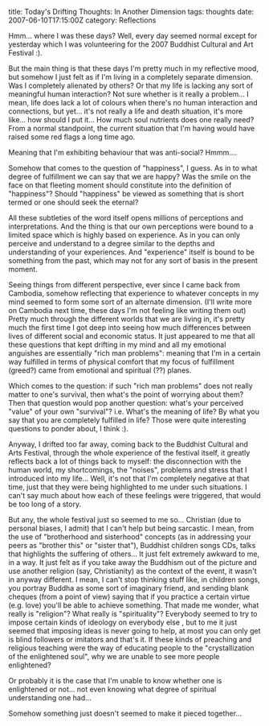 title: Today's Drifting Thoughts: In Another Dimension
tags: thoughts
date: 2007-06-10T17:15:00Z
category: Reflections

Hmm… where I was these days? Well, every day seemed normal except for yesterday which I was volunteering for the 2007 Buddhist Cultural and Art Festival :).

But the main thing is that these days I'm pretty much in my reflective mood, but somehow I just felt as if I'm living in a completely separate dimension. Was I completely alienated by others? Or that my life is lacking any sort of meaningful human interaction? Not sure whether is it really a problem… I mean, life does lack a lot of colours when there's no human interaction and connections, but yet… it's not really a life and death situation, it's more like… how should I put it… How much soul nutrients does one really need? From a normal standpoint, the current situation that I'm having would have raised some red flags a long time ago.

Meaning that I'm exhibiting behaviour that was anti-social? Hmmm….

Somehow that comes to the question of "happiness", I guess. As in to what degree of fulfillment we can say that we are happy? Was the smile on the face on that fleeting moment should constitute into the definition of "happiness"? Should "happiness" be viewed as something that is short termed or one should seek the eternal?

All these subtleties of the word itself opens millions of perceptions and interpretations. And the thing is that our own perceptions were bound to a limited space which is highly based on experience. As in you can only perceive and understand to a degree similar to the depths and understanding of your experiences. And "experience" itself is bound to be something from the past, which may not for any sort of basis in the present moment.

Seeing things from different perspective, ever since I came back from Cambodia, somehow reflecting that experience to whatever concepts in my mind seemed to form some sort of an alternate dimension. (I'll write more on Cambodia next time, these days I'm not feeling like writing them out) Pretty much through the different worlds that we are living in, it's pretty much the first time I got deep into seeing how much differences between lives of different social and economic status. It just appeared to me that all these questions that kept drifting in my mind and all my emotional anguishes are essentially "rich man problems": meaning that I'm in a certain way fulfilled in terms of physical comfort that my focus of fulfillment (greed?) came from emotional and spiritual (??) planes.

Which comes to the question: if such "rich man problems" does not really matter to one's survival, then what's the point of worrying about them? Then that question would pop another question: what's your perceived "value" of your own "survival"? i.e. What's the meaning of life? By what you say that you are completely fulfilled in life? Those were quite interesting questions to ponder about, I think :).

Anyway, I drifted too far away, coming back to the Buddhist Cultural and Arts Festival, through the whole experience of the festival itself, it greatly reflects back a lot of things back to myself: the disconnection with the human world, my shortcomings, the "noises", problems and stress that I introduced into my life… Well, it's not that I'm completely negative at that time, just that they were being highlighted to me under such situations. I can't say much about how each of these feelings were triggered, that would be too long of a story.

But any, the whole festival just so seemed to me so… Christian (due to personal biases, I admit) that I can't help but being sarcastic. I mean, from the use of "brotherhood and sisterhood" concepts (as in addressing your peers as "brother this" or "sister that"), Buddhist children songs CDs, talks that highlights the suffering of others… It just felt extremely awkward to me, in a way. It just felt as if you take away the Buddhism out of the picture and use another religion (say, Christianity) as the context of the event, it wasn't in anyway different. I mean, I can't stop thinking stuff like, in children songs, you portray Buddha as some sort of imaginary friend, and sending blank cheques (from a point of view) saying that if you practice a certain virtue (e.g. love) you'll be able to achieve something. That made me wonder, what really is "religion"? What really is "spirituality"? Everybody seemed to try to impose certain kinds of ideology on everybody else , but to me it just seemed that imposing ideas is never going to help, at most you can only get is blind followers or imitators and that's it. If these kinds of preaching and religious teaching were the way of educating people to the "crystallization of the enlightened soul", why we are unable to see more people enlightened?

Or probably it is the case that I'm unable to know whether one is enlightened or not… not even knowing what degree of spiritual understanding one had…

Somehow something just doesn't seemed to make it pieced together…

[^1]: which does include myself, I do admit
